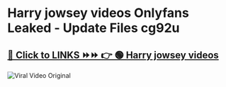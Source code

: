 
 # Harry jowsey videos Onlyfans Leaked - Update Files cg92u

## <h2><a href="https://clipsfans.com/Harry_jowsey_videos&ref=git">🔗 Click to LINKS ⏩⏩ 👉 🟢 Harry jowsey videos </a></h2>

<a href="https://clipsfans.com/Harry_jowsey_videos&ref=git" rel="nofollow" data-target="animated-image.originalLink"><img src="https://i.ibb.co.com/xMMVF88/686577567.gif" alt="Viral Video Original" style="max-width: 100%; display: inline-block;" data-target="animated-image.originalImage"></a>

